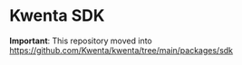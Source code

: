 # Kwenta SDK

**Important**: This repository moved into https://github.com/Kwenta/kwenta/tree/main/packages/sdk
